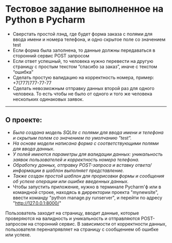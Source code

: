 # Тестовое задание выполненное на Python в Pycharm
- Сверстать простой лэнд, где будет форма заказа с полями для ввода имени и номера телефона, и одно скрытое поле со значением test
- Если форма была заполнена, то данные должны передаваться в сторонний сервис POST запросом
- Если ответ успешный, то человека нужно перевести на другую страницу с простым текстом “спасибо за заказ”, иначе с текстом “ошибка”
- Сделать простую валидацию на корректность номера, пример: +7(777)777-77-77
- Сделать невозможным отправку данных второй раз для одного человека. То есть чтобы не было от одного и того же человека нескольких одинаковых заявок.

---

## О проекте:
- _Была создана модель SQLite с полями для ввода имени и телефона и скрытым полем со значением по умолчанию "test"._
- _На основе модели написана форма с соответствующими полями для ввода данных_.
- _У полей имеются параметры для валидации данных: уникальность заявок пользователей и корректность номера телефона._
- _Обработку данных, отправку POST-запроса и вставку ответа/информации в шаблон выполняет представление._
- _Также создан простой шаблон для прорисовки формы и сообщения об успехе операции или ошибке введенных данных._
- Чтобы запустить приложение, нужно в терминале Pycharm'ф или в командной строке, находясь в дирректории проекта "mynewsite", ввести команду "python manage.py runserver", и перейти по адресу "http://127.0.0.1:8000/"

Пользователь заходит на страницу, вводит данные, которые проверяются на валидность и уникальность и отправляются POST-запросом на сторонний сервис. В зависимости от корректности данных, пользователя перенапрявляет на страницу с сообщением об ошибке или успехе.
